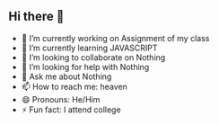 ## Hi there 👋

- 🔭 I’m currently working on Assignment of my class
- 🌱 I’m currently learning JAVASCRIPT
- 👯 I’m looking to collaborate on Nothing
- 🤔 I’m looking for help with Nothing
- 💬 Ask me about Nothing
- 📫 How to reach me: heaven
- 😄 Pronouns: He/Him
- ⚡ Fun fact: I attend college
  
